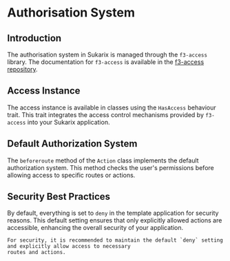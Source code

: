 # Authorisation System

<!-- toc -->

## Introduction

The authorisation system in Sukarix is managed through the `f3-access` library. The documentation for `f3-access` is
available in the [f3-access repository](https://github.com/xfra35/f3-access).

## Access Instance

The access instance is available in classes using the `HasAccess` behaviour trait. This trait integrates the access
control mechanisms provided by `f3-access` into your Sukarix application.

## Default Authorization System

The `beforeroute` method of the `Action` class implements the default authorization system. This method checks the
user's permissions before allowing access to specific routes or actions.

## Security Best Practices

By default, everything is set to `deny` in the template application for security reasons. This default setting ensures
that only explicitly allowed actions are accessible, enhancing the overall security of your application.

```admonish danger title="Recommended Authorization Policy"
For security, it is recommended to maintain the default `deny` setting and explicitly allow access to necessary
routes and actions.
```
